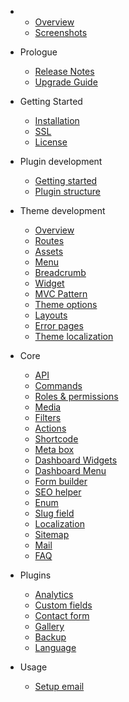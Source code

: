 - 
    - [Overview](overview.md)
    - [Screenshots](screenshots.md)
- Prologue
    - [Release Notes](releases.md)
    - [Upgrade Guide](upgrade.md)
- Getting Started
    - [Installation](installation.md)
    - [SSL](ssl.md)
    - [License](license.md)
- Plugin development
    - [Getting started](plugin.md)
    - [Plugin structure](plugin-structure.md)
- Theme development
    - [Overview](theme.md)
    - [Routes](theme-routes.md)
    - [Assets](theme-assets.md)
    - [Menu](menu.md)
    - [Breadcrumb](theme-breadcrumb.md)
    - [Widget](theme-widget.md)
    - [MVC Pattern](theme-mvc-pattern.md)
    - [Theme options](theme-options.md)
    - [Layouts](theme-layout.md)
    - [Error pages](theme-error-pages.md)
    - [Theme localization](theme-localization.md)
    
- Core
    - [API](api.md)
    - [Commands](commands.md)
    - [Roles & permissions](role-permission.md)
    - [Media](media.md)
    - [Filters](filters.md)
    - [Actions](actions.md)
    - [Shortcode](shortcode.md)
    - [Meta box](meta-box.md)
    - [Dashboard Widgets](dashboard-widgets.md)
    - [Dashboard Menu](dashboard-menu.md)
    - [Form builder](form-builder.md)
    - [SEO helper](seo-helper.md)
    - [Enum](enum.md)
    - [Slug field](slug-field.md)
    - [Localization](localization.md)
    - [Sitemap](sitemap.md)
    - [Mail](mail.md)
    - [FAQ](faq.md)
    
- Plugins
    - [Analytics](plugin-analytics.md)
    - [Custom fields](plugin-custom-field.md)
    - [Contact form](plugin-contact-form.md)
    - [Gallery](plugin-gallery.md)
    - [Backup](plugin-backup.md)
    - [Language](plugin-language.md)
  
- Usage
  - [Setup email](usage-email.md)
    